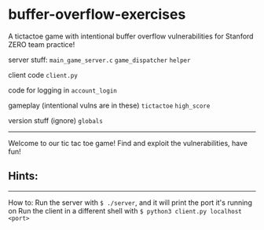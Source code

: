 # buffer-overflow-exercises

A tictactoe game with intentional buffer overflow vulnerabilities for Stanford ZERO team practice!

server stuff:
`main_game_server.c`
`game_dispatcher`
`helper`

client code `client.py` 

code for logging in `account_login` 

gameplay (intentional vulns are in these)
`tictactoe`
`high_score` 

version stuff (ignore) `globals`

-----------------
Welcome to our tic tac toe game! Find and exploit the vulnerabilities, have fun! 

Hints:
- 


-----------------
How to:
Run the server with `$ ./server`, and it will print the port it's running on
Run the client in a different shell with `$ python3 client.py localhost <port>`
